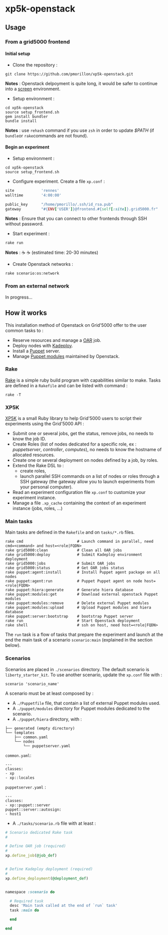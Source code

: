 # xp5k-openstack

## Usage

### From a grid5000 frontend

#### Initial setup

* Clone the repository :

```Shell
git clone https://github.com/pmorillon/xp5k-openstack.git
```

__Notes__ : Openstack delpoyment is quite long, it would be safer to continue into a [screen](https://www.gnu.org/software/screen/manual/screen.html) environment.

* Setup environment :

```Shell
cd xp5k-openstack
source setup_frontend.sh
gem install bundler
bundle install
```

__Notes__ : use `rehash` command if you use `zsh` in order to update _$PATH_ (if `bundle`or `rake`commands are not found).

#### Begin an experiment

* Setup environment :

```
cd xp5k-openstack
source setup_frontend.sh
```

* Configure experiment. Create a file `xp.conf` :

```Ruby
site            'rennes'
walltime        '4:00:00'

public_key      "/home/pmorillo/.ssh/id_rsa.pub"
gateway         "#{ENV['USER']}@frontend.#{self[:site]}.grid5000.fr"
```

__Notes__ : Ensure that you can connect to other frontends through SSH without password.

* Start experiment :

```Shell
rake run
```

__Notes__ : ☕️ ☕️ (estimated time: 20-30 minutes)

* Create Openstack networks :

```Shell
rake scenario:os:network
```

### From an external network

In progress...

## How it works

This installation method of Openstack on Grid'5000 offer to the user common tasks to :
* Reserve resources and manage a [OAR](https://oar.imag.fr) job.
* Deploy nodes with [Kadeploy](http://kadeploy3.gforge.inria.fr).
* Install a [Puppet](https://puppetlabs.com/puppet/what-is-puppet) server.
* Manage [Puppet modules](https://github.com/openstack/puppet-openstack-integration) maintained by Openstack.

### Rake

[Rake](http://rake.rubyforge.org) is a simple ruby build program with capabilities similar to make. Tasks are defined in a `Rakefile` and can be listed with command :

```
rake -T
```

### XP5K

[XP5K](https://github.com/pmorillon/xp5k) is a small Ruby library to help Grid'5000 users to script their experiments using the Grid'5000 API :
* Submit one or several jobs, get the status, remove jobs, no needs to know the job ID.
* Create Roles (list of nodes dedicated for a specific role, ex : _puppetserver_, _controller_, _computes_), no needs to know the hostname of allocated resources.
* Create one or several deployment on nodes defined by a job, by roles.
* Extend the Rake DSL to :
  * create roles,
  * launch parallel SSH commands on a list of nodes or roles through a SSH gateway (the gateway allow you to launch experiments from your personal computer).
* Read an experiment configuration file `xp.conf` to customize your experiment instance.
* Manage a file `.xp_cache` containing the context of an experiment instance (jobs, roles, ...)

### Main tasks

Main tasks are defined in the `Rakefile` and on `tasks/*.rb` files.

```
rake cmd                        # Launch command in parallel, need cmd=<command> and host=<role|FQDN>
rake grid5000:clean             # Clean all OAR jobs
rake grid5000:deploy            # Submit Kadeploy environment deployment
rake grid5000:jobs              # Submit OAR jobs
rake grid5000:status            # Get OAR jobs status
rake puppet:agent:install       # Install Puppet agent package on all nodes
rake puppet:agent:run           # Puppet Puppet agent on node host=<role|FQDN>
rake puppet:hiera:generate      # Generate hiera database
rake puppet:modules:get         # Download external openstack Puppet modules
rake puppet:modules:remove      # Delete external Puppet modules
rake puppet:modules:upload      # Upload Puppet modules and hiera database
rake puppet:server:bootstrap    # bootstrap Puppet server
rake run                        # Start Openstack deployment
rake shell                      # ssh on host, need host=<role|FQDN>
```

The `run` task is a flow of tasks that prepare the experiment and launch at the end the main task of a scenario `scenario:main` (explained in the section below).

### Scenarios

Scenarios are placed in `./scenarios` directory. The default scenario is `liberty_starter_kit`. To use another scenario, update the `xp.conf` file with :

```
scenario 'scenario_name'
```

A scenario must be at least composed by :
* A `./Puppetfile` file, that contain a list of external Puppet modules used.
* A `./puppet/modules` directory for Puppet modules dedicated to the scenario.
* A `./puppet/hiera` directory, with :

```
├── generated (empty directory)
└── templates
    ├── common.yaml
    └── nodes
        └── puppetserver.yaml
```

`common.yaml`:

```
---
classes:
- xp
- xp::locales
```

`puppetserver.yaml` :

```
---
classes:
- xp::puppet::server
puppet::server::autosign:
- host1
```

* A `./tasks/scenario.rb` file with at least :

```Ruby
# Scenario dedicated Rake task
#

# Define OAR job (required)
#
xp.define_job(@job_def)


# Define Kadeploy deployment (required)
#
xp.define_deployment(@deployment_def)


namespace :scenario do

  # Required task
  desc 'Main task called at the end of `run` task'
  task :main do

  end

end
```
